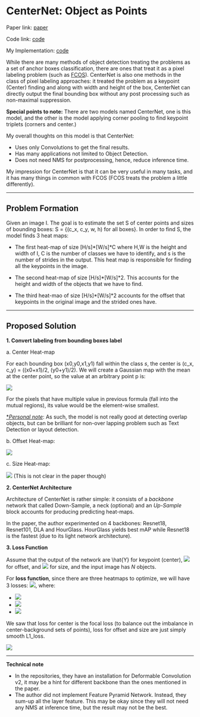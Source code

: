 # CenterNet: Object as Points

Paper link: [paper](https://arxiv.org/abs/1904.07850)

Code link: [code](https://github.com/xingyizhou/CenterNet)

My Implementation: [code](https://github.com/tson1997/CenterNet-ReImplementation)

While there are many methods of object detection treating the problems as a set of anchor boxes classification, there are ones that treat it as a pixel labeling problem (such as [FCOS](https://github.com/tson1997/Deep-Learning-Paper/blob/main/Object%20Detection/One-Stage/FCOS.md)). CenterNet is also one methods in the class of pixel labeling approaches: it treated the problem as a keypoint (Center) finding and along with width and height of the box, CenterNet can directly output the final bounding box without any post processing such as non-maximal suppression.

**Special points to note:** There are two models named CenterNet, one is this model, and the other is the model applying corner pooling to find keypoint triplets (corners and center.)

My overall thoughts on this model is that CenterNet:

- Uses only Convolutions to get the final results.
- Has many applications not limited to Object Detection.
- Does not need NMS for postprocessing, hence, reduce inference time.

My impression for CenterNet is that it can be very useful in many tasks, and it has many things in common with FCOS (FCOS treats the problem a little differently).

****
## Problem Formation

Given an image I. The goal is to estimate the set S of center points and sizes of bounding boxes: S = {(c_x, c_y, w, h) for all boxes}. In order to find S, the model finds 3 heat maps:
- The first heat-map of size [H/s]*[W/s]*C where H,W is the height and width of I, C is the number of classes we have to identify, and s is the number of strides in the output. This heat map is responsible for finding all the keypoints in the image. 
  
- The second heat-map of size [H/s]*[W/s]*2. This accounts for the height and width of the objects that we have to find.

- The third heat-mao of size [H/s]*[W/s]*2 accounts for the offset that keypoints in the original image and the strided ones have.
  
****
## Proposed Solution

**1. Convert labeling from bounding boxes label**

a. Center Heat-map

For each bounding box (x0,y0,x1,y1) fall within the class *s*, the center is (c_x, c_y) = ((x0+x1)/2, (y0+y1)/2). We will create a Gaussian map with the mean at the center point, so the value at an arbitrary point p is:

<img src="https://render.githubusercontent.com/render/math?math=Y_{p,s} = \exp\Big(-\dfrac{(p_x - c_x)^2 + (p_y-c_y)^2}{2\sigma_p^2}\Big)">

For the pixels that have multiple value in previous formula (fall into the mutual regions), its value would be the element-wise smallest.

<text style='text-decoration:underline;'>**Personal note*</text>: As such, the model is not really good at detecting overlap objects, but can be brilliant for non-over lapping problem such as Text Detection or layout detection.

b. Offset Heat-map:

<img src="https://render.githubusercontent.com/render/math?math=O_{\tilde{p}} = \dfrac{p}{s} - \tilde{p}">

c. Size Heat-map:

<img src="https://render.githubusercontent.com/render/math?math=S_k = "> (This is not clear in the paper though)

**2. CenterNet Architecture**

Architecture of CenterNet is rather simple: it consists of a *backbone* network that called Down-Sample, a neck (optional) and an *Up-Sample* block accounts for producing predicting heat-maps.

In the paper, the author experimented on 4 backbones: Resnet18, Resnet101, DLA and HourGlass. HourGlass yields best mAP while Resnet18 is the fastest (due to its light network architecture).


**3. Loss Function**

Assume that the output of the network are \hat{Y} for keypoint (center), <img src="https://render.githubusercontent.com/render/math?math=\hat{O}"> for offset, and <img src="https://render.githubusercontent.com/render/math?math=\hat{S}"> for size, and the input image has *N* objects.

For **loss function**, since there are three heatmaps to optimize, we will have 3 losses: <img src="https://render.githubusercontent.com/render/math?math=L_{center}, L_{offset}, L_{size}">, where:

- <img src="https://render.githubusercontent.com/render/math?math=L_{center} = \dfrac{-1}{N} \sum_{xyc}\begin{cases}(1-\hat{Y}_{xyc})^\alpha log(\hat{Y}_{xyc}), \forall Y_{xyc}=1 \\ (1-\hat{Y}_{xyc})^\beta (\hat{Y}_{xyc})^\alpha*log(1-\hat{Y}_{xyc}), else \end{cases}">


- <img src="https://render.githubusercontent.com/render/math?math=L_{offset} = \frac{1}{N}\sum_{xyc}|\hat{O}_{\tilde{p}} - (\dfrac{p}{s} - \tilde{p})|">


- <img src="https://render.githubusercontent.com/render/math?math=L_{size} = \frac{1}{N}\sum_{k=1}^{n}|\hat{S}_k - s_k|">

We saw that loss for center is the focal loss (to balance out the imbalance in center-background sets of points), loss for offset and size are just simply smooth L1_loss.

<img src="https://render.githubusercontent.com/render/math?math=L = L_{center} + \lambda_{offset}*L_{offset} + \lambda_{size}*L_{size}">

****
**Technical note**
- In the repositories, they have an installation for Deformable Convolution v2, it may be a hint for different backbone than the ones mentioned in the paper.
- The author did not implement Feature Pyramid Network. Instead, they sum-up all the layer feature. This may be okay since they will not need any NMS at inference time, but the result may not be the best.
